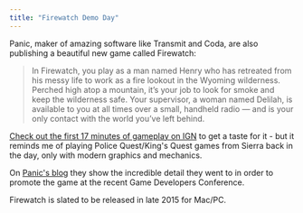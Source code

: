 ```yaml
---
title: "Firewatch Demo Day"
---
```

<p>Panic, maker of amazing software like Transmit and Coda, are also publishing a beautiful new game called Firewatch:</p>
<blockquote><p>
  In Firewatch, you play as a man named Henry who has retreated from his messy life to work as a fire lookout in the Wyoming wilderness. Perched high atop a mountain, it’s your job to look for smoke and keep the wilderness safe. Your supervisor, a woman named Delilah, is available to you at all times over a small, handheld radio — and is your only contact with the world you’ve left behind.
</p></blockquote>
<p><a href="http://ca.ign.com/articles/2015/03/02/firewatch-17-minutes-of-new-gameplay-ign-first">Check out the first 17 minutes of gameplay on IGN</a> to get a taste for it - but it reminds me of playing Police Quest/King's Quest games from Sierra back in the day, only with modern graphics and mechanics.</p>
<p>On <a href="http://www.panic.com/blog/firewatch-demo-day-at-gdc/">Panic's blog</a> they show the incredible detail they went to in order to promote the game at the recent Game Developers Conference.</p>
<p>Firewatch is slated to be released in late 2015 for Mac/PC.</p>
